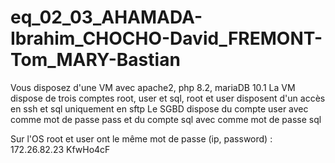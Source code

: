 # eq_02_03_AHAMADA-Ibrahim_CHOCHO-David_FREMONT-Tom_MARY-Bastian


Vous disposez d'une VM avec apache2, php 8.2,  mariaDB 10.1 
La VM dispose de trois comptes root, user et sql, root et user disposent d'un accès en ssh et sql uniquement en sftp
Le SGBD dispose du compte user avec comme mot de passe pass et du compte sql avec comme mot de passe sql

Sur l'OS root et user ont le même mot de passe (ip, password) :
172.26.82.23
KfwHo4cF
